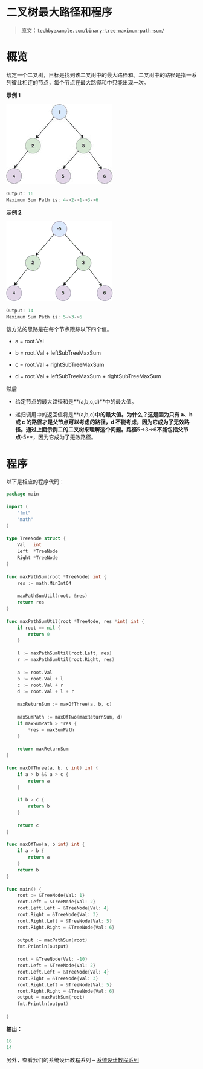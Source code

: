 # 二叉树最大路径和程序

> 原文：[`techbyexample.com/binary-tree-maximum-path-sum/`](https://techbyexample.com/binary-tree-maximum-path-sum/)

# **概览**

给定一个二叉树，目标是找到该二叉树中的最大路径和。二叉树中的路径是指一系列彼此相连的节点，每个节点在最大路径和中只能出现一次。

**示例 1**

![](img/9a87d6b2a88fc41ddf4f755bc080acdf.png)

```go
Output: 16
Maximum Sum Path is: 4->2->1->3->6
```

**示例 2**

![](img/6c1876d0d5a5830a4bbf871b9fa3cdc9.png)

```go
Output: 14
Maximum Sum Path is: 5->3->6
```

该方法的思路是在每个节点跟踪以下四个值。

+   a = root.Val

+   b = root.Val + leftSubTreeMaxSum

+   c = root.Val + rightSubTreeMaxSum

+   d = root.Val + leftSubTreeMaxSum + rightSubTreeMaxSum

然后

+   给定节点的最大路径和是**(a,b,c,d)**中的最大值。

+   递归调用中的返回值将是**(a,b,c)**中的最大值。为什么？这是因为只有 a、b 或 c 的路径才是父节点可以考虑的路径，d 不能考虑，因为它成为了无效路径。通过上面示例二的二叉树来理解这个问题。路径**5->3->6**不能包括父节点**-5**，因为它成为了无效路径。

# **程序**

以下是相应的程序代码：

```go
package main

import (
	"fmt"
	"math"
)

type TreeNode struct {
	Val   int
	Left  *TreeNode
	Right *TreeNode
}

func maxPathSum(root *TreeNode) int {
	res := math.MinInt64

	maxPathSumUtil(root, &res)
	return res
}

func maxPathSumUtil(root *TreeNode, res *int) int {
	if root == nil {
		return 0
	}

	l := maxPathSumUtil(root.Left, res)
	r := maxPathSumUtil(root.Right, res)

	a := root.Val
	b := root.Val + l
	c := root.Val + r
	d := root.Val + l + r

	maxReturnSum := maxOfThree(a, b, c)

	maxSumPath := maxOfTwo(maxReturnSum, d)
	if maxSumPath > *res {
		*res = maxSumPath
	}

	return maxReturnSum
}

func maxOfThree(a, b, c int) int {
	if a > b && a > c {
		return a
	}

	if b > c {
		return b
	}

	return c
}

func maxOfTwo(a, b int) int {
	if a > b {
		return a
	}
	return b
}

func main() {
	root := &TreeNode{Val: 1}
	root.Left = &TreeNode{Val: 2}
	root.Left.Left = &TreeNode{Val: 4}
	root.Right = &TreeNode{Val: 3}
	root.Right.Left = &TreeNode{Val: 5}
	root.Right.Right = &TreeNode{Val: 6}

	output := maxPathSum(root)
	fmt.Println(output)

	root = &TreeNode{Val: -10}
	root.Left = &TreeNode{Val: 2}
	root.Left.Left = &TreeNode{Val: 4}
	root.Right = &TreeNode{Val: 3}
	root.Right.Left = &TreeNode{Val: 5}
	root.Right.Right = &TreeNode{Val: 6}
	output = maxPathSum(root)
	fmt.Println(output)

}
```

**输出：**

```go
16
14
```

另外，查看我们的系统设计教程系列 – [系统设计教程系列](https://techbyexample.com/system-design-questions/)
